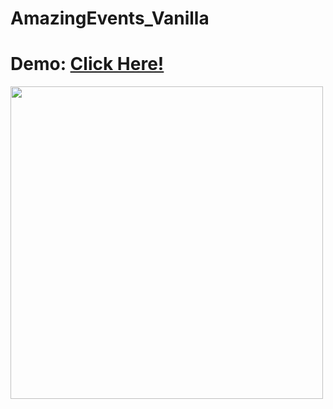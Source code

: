# AmazingEvents_Vanilla

<h1>Demo: <a href="https://santibrito.github.io/AmazingEvents_Vanilla/">Click Here!</h1>


<img src="https://i.ibb.co/FwHnsjQ/screencapture-127-0-0-1-5500-index-html-2022-09-27-10-50-32.png" width="500">
